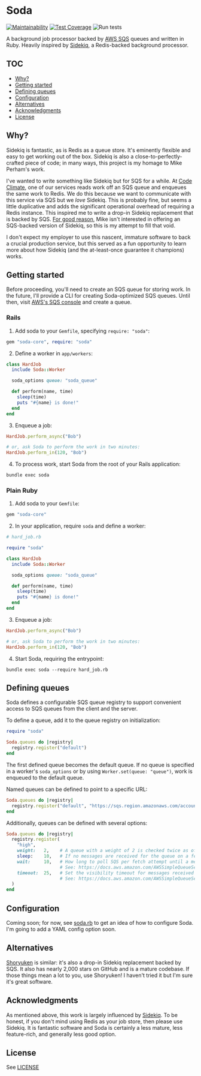 # Soda

[![Maintainability](https://api.codeclimate.com/v1/badges/d5ddce379e8c392c2a6a/maintainability)](https://codeclimate.com/repos/5e48277c12f0b000f1002c89/maintainability)
[![Test Coverage](https://api.codeclimate.com/v1/badges/d5ddce379e8c392c2a6a/test_coverage)](https://codeclimate.com/repos/5e48277c12f0b000f1002c89/test_coverage)
![Run tests](https://github.com/nporteschaikin/soda/workflows/Run%20tests/badge.svg?branch=master)

A background job processor backed by [AWS SQS](https://aws.amazon.com/sqs/) queues and written in Ruby. Heavily inspired by [Sidekiq](https://github.com/mperham/sidekiq), a Redis-backed background processor.

## TOC

  * [Why?](#why)
  * [Getting started](#getting-started)
  * [Defining queues](#defining-queues)
  * [Configuration](#configuration)
  * [Alternatives](#alternatives)
  * [Acknowledgments](#acknowledgments)
  * [License](#license)

## Why?

Sidekiq is fantastic, as is Redis as a queue store. It's eminently flexible and easy to get working out of the box. Sidekiq is also a close-to-perfectly-crafted piece of code; in many ways, this project is my homage to Mike Perham's work.

I've wanted to write something like Sidekiq but for SQS for a while. At [Code Climate](https://codeclimate.com), one of our services reads work off an SQS queue and enqueues the same work to Redis. We do this because we want to communicate with this service via SQS but we _love_ Sidekiq. This is probably fine, but seems a little duplicative and adds the significant operational overhead of requiring a Redis instance. This inspired me to write a drop-in Sidekiq replacement that is backed by SQS. [For good reason](https://github.com/mperham/sidekiq/wiki/FAQ#wouldnt-it-be-awesome-if-sidekiq-supported-mongodb-postgresql-mysql-sqs--for-persistence), Mike isn't interested in offering an SQS-backed version of Sidekiq, so this is my attempt to fill that void.

I don't expect my employer to use this nascent, immature software to back a crucial production service, but this served as a fun opportunity to learn more about how Sidekiq (and the at-least-once guarantee it champions) works.

## Getting started

Before proceeding, you'll need to create an SQS queue for storing work. In the future, I'll provide a CLI for creating Soda-optimized SQS queues. Until then, visit [AWS's SQS console](https://console.aws.amazon.com/sqs) and create a queue.

### Rails

1. Add soda to your `Gemfile`, specifying `require: "soda"`:

  ```ruby
  gem "soda-core", require: "soda"
  ```

2. Define a worker in `app/workers`:

  ```ruby
  class HardJob
    include Soda::Worker

    soda_options queue: "soda_queue"

    def perform(name, time)
      sleep(time)
      puts "#{name} is done!"
    end
  end
  ```

3. Enqueue a job:

  ```ruby
  HardJob.perform_async("Bob")

  # or, ask Soda to perform the work in two minutes:
  HardJob.perform_in(120, "Bob")
  ```

4. To process work, start Soda from the root of your Rails application:

  ```sh
  bundle exec soda
  ```

### Plain Ruby

1. Add soda to your `Gemfile`:

  ```ruby
  gem "soda-core"
  ```

2. In your application, require `soda` and define a worker:

  ```ruby
  # hard_job.rb

  require "soda"

  class HardJob
    include Soda::Worker

    soda_options queue: "soda_queue"

    def perform(name, time)
      sleep(time)
      puts "#{name} is done!"
    end
  end
  ```

3. Enqueue a job:

  ```ruby
  HardJob.perform_async("Bob")

  # or, ask Soda to perform the work in two minutes:
  HardJob.perform_in(120, "Bob")
  ```

4. Start Soda, requiring the entrypoint:

  ```shell
  bundle exec soda --require hard_job.rb
  ```

## Defining queues

Soda defines a configurable SQS queue registry to support convenient access to SQS queues from the client and the server.

To define a queue, add it to the queue registry on initialization:

```ruby
require "soda"

Soda.queues do |registry|
  registry.register("default")
end
```

The first defined queue becomes the default queue. If no queue is specified in a worker's `soda_options` or by using `Worker.set(queue: "queue")`, work is enqueued to the default queue.

Named queues can be defined to point to a specific URL:

```ruby
Soda.queues do |registry|
  registry.register("default", "https://sqs.region.amazonaws.com/account/name")
end
```

Additionally, queues can be defined with several options:

```ruby
Soda.queues do |registry|
  registry.register(
    "high",
    weight:   2,    # A queue with a weight of 2 is checked twice as often as a queue with a weight of 1.
    sleep:    10,   # If no messages are received for the queue on a fetch attempt, don't fetch from this queue for 10 seconds.
    wait:     10,   # How long to poll SQS per fetch attempt until a message is received.
                    # See: https://docs.aws.amazon.com/AWSSimpleQueueService/latest/SQSDeveloperGuide/sqs-short-and-long-polling.html#sqs-long-polling
    timeout:  25,   # Set the visibility timeout for messages received in a fetch request.
                    # See: https://docs.aws.amazon.com/AWSSimpleQueueService/latest/SQSDeveloperGuide/sqs-visibility-timeout.html
  )
end
```

## Configuration

Coming soon; for now, see [soda.rb](lib/soda.rb) to get an idea of how to configure Soda. I'm going to add a YAML config option soon.

## Alternatives

[Shoryuken](https://github.com/phstc/shoryuken) is similar: it's also a drop-in Sidekiq replacement backed by SQS. It also has nearly 2,000 stars on GitHub and is a mature codebase. If those things mean a lot to you, use Shoryuken! I haven't tried it but I'm sure it's great software.

## Acknowledgments

As mentioned above, this work is largely influenced by [Sidekiq](https://github.com/mperham/sidekiq). To be honest, if you don't mind using Redis as your job store, then please use Sidekiq. It is fantastic software and Soda is certainly a less mature, less feature-rich, and generally less good option.

## License

See [LICENSE](LICENSE)
